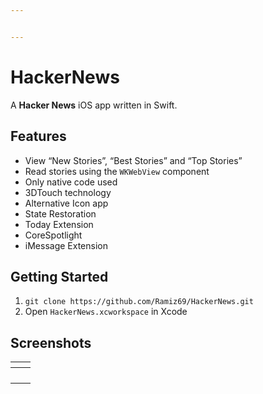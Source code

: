```yaml
---


---
```


<h1 id="hackernews">HackerNews</h1>
<p>A <strong>Hacker News</strong> iOS app written in Swift.</p>
<h2 id="features">Features</h2>
<ul>
<li>View “New Stories”, “Best Stories” and “Top Stories”</li>
<li>Read stories using the <code>WKWebView</code> component</li>
<li>Only native code used</li>
<li>3DTouch technology</li>
<li>Alternative Icon app</li>
<li>State Restoration</li>
<li>Today Extension</li>
<li>CoreSpotlight</li>
<li>iMessage Extension</li>
</ul>
<h2 id="getting-started">Getting Started</h2>
<ol>
<li><code>git clone https://github.com/Ramiz69/HackerNews.git</code></li>
<li>Open <code>HackerNews.xcworkspace</code> in Xcode</li>
</ol>
<h2 id="screenshots">Screenshots</h2>

<table>
<thead>
<tr>
<th><img src="https://d.radikal.ru/d28/1803/66/33d27269e932.png" alt=""></th>
<th><img src="https://c.radikal.ru/c09/1803/f0/2891fc9d227c.png" alt=""></th>
</tr>
</thead>
<tbody>
<tr>
<td><img src="https://b.radikal.ru/b05/1803/85/c070050a312b.png" alt=""></td>
<td><img src="https://c.radikal.ru/c11/1803/fc/c2cd949ee6e7.png" alt=""></td>
</tr>
<tr>
</tr>
<tr>
<td><img src="https://a.radikal.ru/a42/1803/7d/3fe5b56522db.png" alt=""></td>
<td><img src="https://a.radikal.ru/a28/1803/4c/824e21075d9b.png" alt=""></td>
</tr>
<tr>
<td><img src="https://d.radikal.ru/d29/1803/b3/e0013c3ce15d.png" alt=""></td>
<td><img src="https://d.radikal.ru/d16/1803/74/c8794b00f0e4.png" alt=""></td>
</tr>
<tr>
<td><img src="https://c.radikal.ru/c37/1803/62/a8b30f7f810c.png" alt=""></td>
<td><img src="https://b.radikal.ru/b30/1803/02/c31a36250da3.png" alt=""></td>
</tr>
</tbody>
</table>

